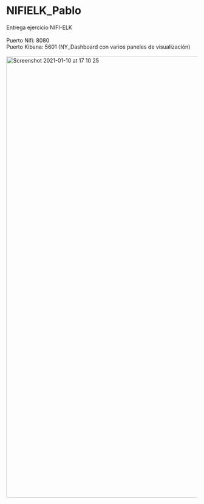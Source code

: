 # NIFIELK_Pablo
Entrega ejercicio NIFI-ELK
<br>
</br>
Puerto Nifi: 8080\
Puerto Kibana: 5601 (NY_Dashboard con varios paneles de visualización)
<br>
</br>
<img width="1161" alt="Screenshot 2021-01-10 at 17 10 25" src="https://user-images.githubusercontent.com/71548024/104128253-cc0b6300-5366-11eb-85d6-4a535c6e01e7.png">
